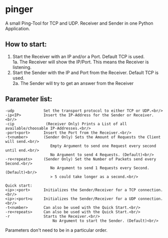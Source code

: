 # pinger

A small Ping-Tool for TCP and UDP.
Receiver and Sender in one Python Application.

## How to start:
1. Start the Receiver with an IP and/or a Port. Default TCP is used.<br/>
  1a. The Receiver will show the IP/Port. This means the Receiver is listening.<br/>
2. Start the Sender with the IP and Port from the Receiver. Default TCP is used.<br/>
  2a. The Sender will try to get an answer from the Receiver<br/>


## Parameter list:
  ```-r               Initializes the the Receiver.<br/>
  -udp             Set the transport protocol to either TCP or UDP.<br/>
  -ip<IP>          Insert the IP-Address for the Sender or Receiver.<br/>
  -cip              (Receiver Only) Prints a List of all available/choosable IP-Addresses.<br/>
  -port<port>      Insert the Port from the Receiver.<br/>
  -t<number>       (Sender Only) Sets the Amount of Requests the Client will send.<br/>
                      Empty Argument to send one Request every second until end.<br/>
                      No Argument to send 4 Requests. (Default)<br/>
  -re<repeats>     (Sender Only) Set the Number of Packets send every Second.<br/>
                      No Argument to send 1 Requests every Second. (Default)<br/>
                      > 5 could take longer as a second.<br/>

Quick start:
  <ip>:<port>      Initializes the Sender/Receiver for a TCP connection.<br/>
  <ip>:<port>u     Initializes the Sender/Receiver for a UDP connection.<br/>
  -t<number>       Can also be used with the Quick Start.<br/>
  -re<repeats>     Can also be used with the Quick Start.<br/>
  -r               Starts the Receiver.<br/>
                       No Argument to start the Sender. (Default)<br/>
```
Parameters don't need to be in a particular order.
